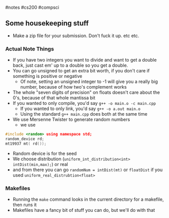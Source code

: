 #notes #cs200 #compsci


## Some housekeeping stuff
- Make a zip file for your submission. Don't fuck it up. etc etc.

### Actual Note Things
- If you have two integers you want to divide and want to get a double back, just cast em' up to a double so you get a double.
- You can go unsigned to get an extra bit worth, if you don't care if something is positive or negative
	- Of note, setting an unsigned integer to -1 will give you a really big number, because of how two's complement works 
- The whole "seven digits of precision" on floats doesn't care about the 0's, because of that whole mantissa bit
- If you wanted to only compile, you'd say `g++ -o main.o -c main.cpp`
	- If you wanted to only link, you'd say `g++ -o a.out main.o`
	- Using the standard `g++ main.cpp` does both at the same time
- We use Mersenne Twister to generate random numbers
	- we use 
```cpp
#include <random> using namespace std;
random_device rd;
mt19937 mt( rd());
```

- Random device is for the seed
- We choose distribution (`uniform_int_distribution<int> intDist(min,max);`) or real
- and from there you can go `randomNum = intDist(mt)` or `floatDist` if you used `uniform_real_distrubtion<float>` 

### Makefiles
- Running the `make` command looks in the current directory for a makefile, then runs it
- Makefiles have a fancy bit of stuff you can do, but we'll do with that